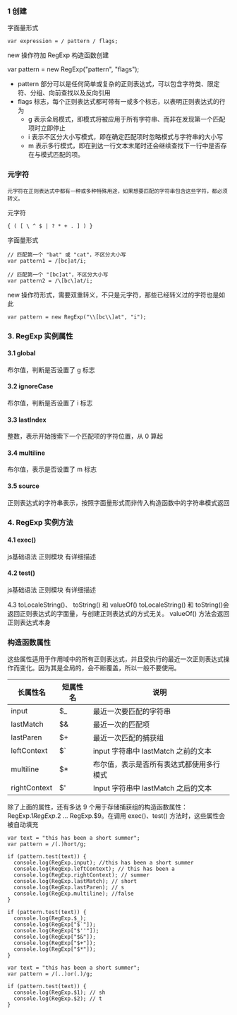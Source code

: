 ### 1 创建 

字面量形式

```
var expression = / pattern / flags;
```

new 操作符加 RegExp 构造函数创建

var pattern = new RegExp("pattern", "flags");

- pattern 部分可以是任何简单或复杂的正则表达式，可以包含字符类、限定符、分组、向前查找以及反向引用
- flags 标志，每个正则表达式都可带有一或多个标志，以表明正则表达式的行为
    - g 表示全局模式，即模式将被应用于所有字符串、而非在发现第一个匹配项时立即停止
    - i 表示不区分大小写模式，即在确定匹配项时忽略模式与字符串的大小写
    - m 表示多行模式，即在到达一行文本末尾时还会继续查找下一行中是否存在与模式匹配的项。

### 元字符

    元字符在正则表达式中都有一种或多种特殊用途，如果想要匹配的字符串包含这些字符，都必须转义。
    
元字符

```
{ ( [ \ ^ $ | ? * + . ] ) }
```
字面量形式

```
// 匹配第一个 "bat" 或 "cat"，不区分大小写
var pattern1 = /[bc]at/i;

// 匹配第一个 "[bc]at"，不区分大小写
var pattern2 = /\[bc\]at/i;
```

new 操作符形式，需要双重转义，不只是元字符，那些已经转义过的字符也是如此
```
var pattern = new RegExp("\\[bc\\]at", "i");
```

### 3. RegExp 实例属性

#### 3.1 global

布尔值，判断是否设置了 g 标志

#### 3.2 ignoreCase

布尔值，判断是否设置了 i 标志

#### 3.3 lastIndex

整数，表示开始搜索下一个匹配项的字符位置，从 0 算起

#### 3.4 multiline

布尔值，表示是否设置了 m 标志

#### 3.5 source

正则表达式的字符串表示，按照字面量形式而非传入构造函数中的字符串模式返回

### 4. RegExp 实例方法

#### 4.1 exec()

js基础语法 正则模块 有详细描述

#### 4.2 test()

js基础语法 正则模块 有详细描述


4.3 toLocaleString()、 toString() 和 valueOf()
toLocaleString() 和 toString()会返回正则表达式的字面量，与创建正则表达式的方式无关。
valueOf() 方法会返回正则表达式本身

### 构造函数属性

这些属性适用于作用域中的所有正则表达式，并且受执行的最近一次正则表达式操作而变化。因为其是全局的，会不断覆盖，所以一般不要使用。

| 长属性名	|短属性名	|说明|
|----|----|----|
|input	|$_	|最近一次要匹配的字符串|
|lastMatch	|$&	|最近一次的匹配项|
|lastParen	|$+	|最近一次匹配的捕获组|
|leftContext	|$`	|input 字符串中 lastMatch 之前的文本|
|multiline	|$*	|布尔值，表示是否所有表达式都使用多行模式|
|rightContext	|$'|Input 字符串中 lastMatch 之后的文本

除了上面的属性，还有多达 9 个用于存储捕获组的构造函数属性：RegExp.$1 RegExp.$2 ... RegExp.$9。在调用 exec()、test() 方法时，这些属性会被自动填充
```
var text = "this has been a short summer";
var pattern = /(.)hort/g;

if (pattern.test(text)) {
  console.log(RegExp.input); //this has been a short summer
  console.log(RegExp.leftContext); // this has been a
  console.log(RegExp.rightContext); // summer
  console.log(RegExp.lastMatch); // short
  console.log(RegExp.lastParen); // s
  console.log(RegExp.multiline); //false
}

if (pattern.test(text)) {
  console.log(RegExp.$_);
  console.log(RegExp["$`"]);
  console.log(RegExp["$''"]);
  console.log(RegExp["$&"]);
  console.log(RegExp["$+"]);
  console.log(RegExp["$*"]);
}
```

```
var text = "this has been a short summer";
var pattern = /(..)or(.)/g;

if (pattern.test(text)) {
  console.log(RegExp.$1); // sh
  console.log(RegExp.$2); // t
}
```